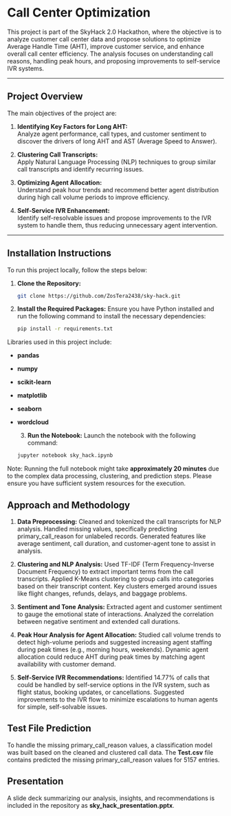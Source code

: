 # Call Center Optimization
This project is part of the SkyHack 2.0 Hackathon, where the objective is to analyze customer call center data and propose solutions to optimize Average Handle Time (AHT), improve customer service, and enhance overall call center efficiency. The analysis focuses on understanding call reasons, handling peak hours, and proposing improvements to self-service IVR systems.

---

## **Project Overview**

The main objectives of the project are:

1. **Identifying Key Factors for Long AHT:**  
   Analyze agent performance, call types, and customer sentiment to discover the drivers of long AHT and AST (Average Speed to Answer).
   
2. **Clustering Call Transcripts:**  
   Apply Natural Language Processing (NLP) techniques to group similar call transcripts and identify recurring issues.

3. **Optimizing Agent Allocation:**  
   Understand peak hour trends and recommend better agent distribution during high call volume periods to improve efficiency.

4. **Self-Service IVR Enhancement:**  
   Identify self-resolvable issues and propose improvements to the IVR system to handle them, thus reducing unnecessary agent intervention.

---

## **Installation Instructions**

To run this project locally, follow the steps below:

1. **Clone the Repository:**
   ```bash
   git clone https://github.com/ZosTera2438/sky-hack.git

2. **Install the Required Packages:**
   Ensure you have Python installed and run the following command to install the necessary dependencies:
   ```bash
   pip install -r requirements.txt

Libraries used in this project include:

- **pandas**
- **numpy**
- **scikit-learn**
- **matplotlib**
- **seaborn**
- **wordcloud**

  3. **Run the Notebook:**
  Launch the notebook with the following command:
   ```bash
   jupyter notebook sky_hack.ipynb

Note: Running the full notebook might take **approximately 20 minutes** due to the complex data processing, clustering, and prediction steps. Please ensure you have sufficient system resources for the execution.

## Approach and Methodology

1. **Data Preprocessing:**
Cleaned and tokenized the call transcripts for NLP analysis.
Handled missing values, specifically predicting primary_call_reason for unlabeled records.
Generated features like average sentiment, call duration, and customer-agent tone to assist in analysis.

2. **Clustering and NLP Analysis:**
Used TF-IDF (Term Frequency-Inverse Document Frequency) to extract important terms from the call transcripts.
Applied K-Means clustering to group calls into categories based on their transcript content.
Key clusters emerged around issues like flight changes, refunds, delays, and baggage problems.

3. **Sentiment and Tone Analysis:**
Extracted agent and customer sentiment to gauge the emotional state of interactions.
Analyzed the correlation between negative sentiment and extended call durations.

4. **Peak Hour Analysis for Agent Allocation:**
Studied call volume trends to detect high-volume periods and suggested increasing agent staffing during peak times (e.g., morning hours, weekends).
Dynamic agent allocation could reduce AHT during peak times by matching agent availability with customer demand.

5. **Self-Service IVR Recommendations:**
Identified 14.77% of calls that could be handled by self-service options in the IVR system, such as flight status, booking updates, or cancellations.
Suggested improvements to the IVR flow to minimize escalations to human agents for simple, self-solvable issues.

## Test File Prediction

To handle the missing primary_call_reason values, a classification model was built based on the cleaned and clustered call data. The **Test.csv** file contains predicted the missing primary_call_reason values for 5157 entries.

## Presentation

A slide deck summarizing our analysis, insights, and recommendations is included in the repository as **sky_hack_presentation.pptx**.

